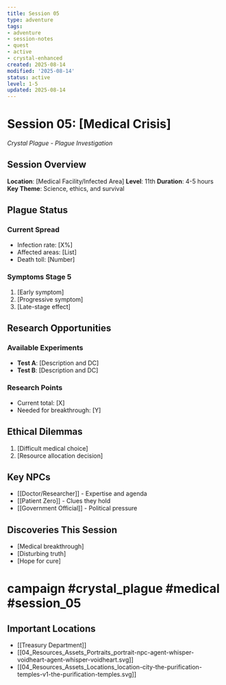 ```yaml
---
title: Session 05
type: adventure
tags:
- adventure
- session-notes
- quest
- active
- crystal-enhanced
created: 2025-08-14
modified: '2025-08-14'
status: active
level: 1-5
updated: 2025-08-14
---
```



# Session 05: [Medical Crisis]

*Crystal Plague - Plague Investigation*

## Session Overview

**Location**: [Medical Facility/Infected Area]
**Level**: 11th
**Duration**: 4-5 hours
**Key Theme**: Science, ethics, and survival

## Plague Status

### Current Spread

- Infection rate: [X%]
- Affected areas: [List]
- Death toll: [Number]

### Symptoms Stage 5

1. [Early symptom]
2. [Progressive symptom]
3. [Late-stage effect]

## Research Opportunities

### Available Experiments

- **Test A**: [Description and DC]
- **Test B**: [Description and DC]

### Research Points

- Current total: [X]
- Needed for breakthrough: [Y]

## Ethical Dilemmas

1. [Difficult medical choice]
2. [Resource allocation decision]

## Key NPCs

- [[Doctor/Researcher]] - Expertise and agenda
- [[Patient Zero]] - Clues they hold
- [[Government Official]] - Political pressure

## Discoveries This Session

- [Medical breakthrough]
- [Disturbing truth]
- [Hope for cure]

# campaign #crystal_plague #medical #session_05



## Important Locations

- [[Treasury Department]]
- [[04_Resources_Assets_Portraits_portrait-npc-agent-whisper-voidheart-agent-whisper-voidheart.svg]]
- [[04_Resources_Assets_Locations_location-city-the-purification-temples-v1-the-purification-temples.svg]]
